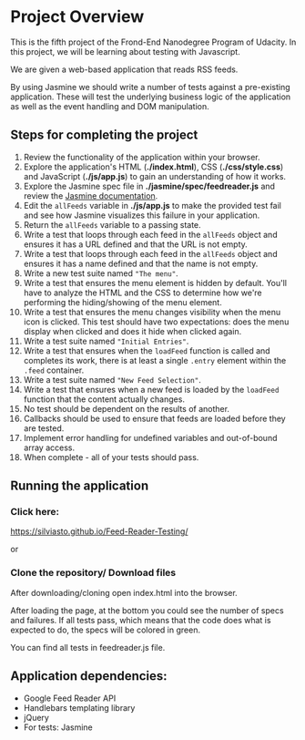# Project Overview

This is the fifth project of the Frond-End Nanodegree Program of Udacity. In this project, we will be learning about testing with Javascript.

We are given a web-based application that reads RSS feeds. 

By using Jasmine we should write a number of tests against a pre-existing application. These will test the underlying business logic of the application as well as the event handling and DOM manipulation.

## Steps for completing the project

1. Review the functionality of the application within your browser.
2. Explore the application's HTML (**./index.html**), CSS (**./css/style.css**) and JavaScript (**./js/app.js**) to gain an understanding of how it works.
3. Explore the Jasmine spec file in **./jasmine/spec/feedreader.js** and review the [Jasmine documentation](http://jasmine.github.io).
4. Edit the `allFeeds` variable in **./js/app.js** to make the provided test fail and see how Jasmine visualizes this failure in your application.
5. Return the `allFeeds` variable to a passing state.
6. Write a test that loops through each feed in the `allFeeds` object and ensures it has a URL defined and that the URL is not empty.
7. Write a test that loops through each feed in the `allFeeds` object and ensures it has a name defined and that the name is not empty.
8. Write a new test suite named `"The menu"`.
9. Write a test that ensures the menu element is hidden by default. You'll have to analyze the HTML and the CSS to determine how we're performing the hiding/showing of the menu element.
10. Write a test that ensures the menu changes visibility when the menu icon is clicked. This test should have two expectations: does the menu display when clicked and does it hide when clicked again.
11. Write a test suite named `"Initial Entries"`.
12. Write a test that ensures when the `loadFeed` function is called and completes its work, there is at least a single `.entry` element within the `.feed` container.
13. Write a test suite named `"New Feed Selection"`.
14. Write a test that ensures when a new feed is loaded by the `loadFeed` function that the content actually changes.
15. No test should be dependent on the results of another.
16. Callbacks should be used to ensure that feeds are loaded before they are tested.
17. Implement error handling for undefined variables and out-of-bound array access.
18. When complete - all of your tests should pass.

## Running the application

### Click here:

https://silviasto.github.io/Feed-Reader-Testing/

or

### Clone the repository/ Download files

After downloading/cloning open index.html into the browser. 

After loading the page, at the bottom you could see the number of specs and failures. If all tests pass, which means that the code does what is expected to do, the specs will be colored in green.

You can find all tests in feedreader.js file.

## Application dependencies:

* Google Feed Reader API
* Handlebars templating library
* jQuery
* For tests: Jasmine



